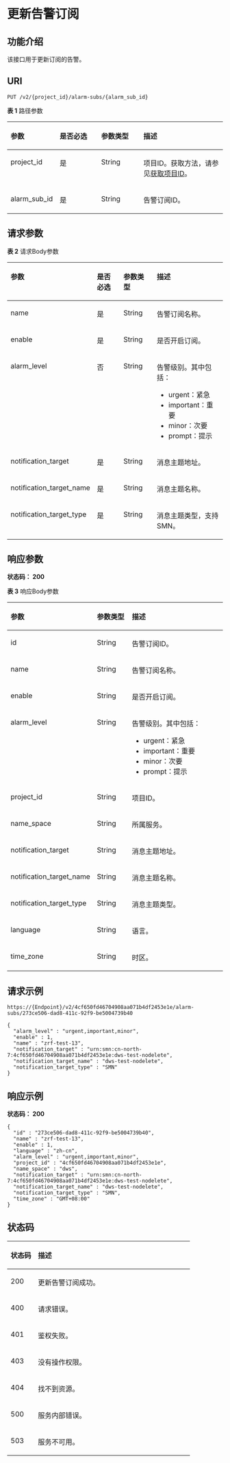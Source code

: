 # 更新告警订阅<a name="ZH-CN_TOPIC_0000001437661645"></a>

## 功能介绍<a name="section1890125015254"></a>

该接口用于更新订阅的告警。

## URI<a name="section389518506259"></a>

```
PUT /v2/{project_id}/alarm-subs/{alarm_sub_id}
```

**表 1**  路径参数

<a name="table1590313507254"></a>
<table><thead align="left"><tr id="row17899850112512"><th class="cellrowborder" valign="top" width="20%" id="mcps1.2.5.1.1"><p id="p890425014258"><a name="p890425014258"></a><a name="p890425014258"></a>参数</p>
</th>
<th class="cellrowborder" valign="top" width="20%" id="mcps1.2.5.1.2"><p id="p490620507256"><a name="p490620507256"></a><a name="p490620507256"></a>是否必选</p>
</th>
<th class="cellrowborder" valign="top" width="20%" id="mcps1.2.5.1.3"><p id="p29086503255"><a name="p29086503255"></a><a name="p29086503255"></a>参数类型</p>
</th>
<th class="cellrowborder" valign="top" width="40%" id="mcps1.2.5.1.4"><p id="p8911950112518"><a name="p8911950112518"></a><a name="p8911950112518"></a>描述</p>
</th>
</tr>
</thead>
<tbody><tr id="row1289916505255"><td class="cellrowborder" valign="top" width="20%" headers="mcps1.2.5.1.1 "><p id="p13914155042516"><a name="p13914155042516"></a><a name="p13914155042516"></a>project_id</p>
</td>
<td class="cellrowborder" valign="top" width="20%" headers="mcps1.2.5.1.2 "><p id="p291635016256"><a name="p291635016256"></a><a name="p291635016256"></a>是</p>
</td>
<td class="cellrowborder" valign="top" width="20%" headers="mcps1.2.5.1.3 "><p id="p15919135012512"><a name="p15919135012512"></a><a name="p15919135012512"></a>String</p>
</td>
<td class="cellrowborder" valign="top" width="40%" headers="mcps1.2.5.1.4 "><p id="p992115014253"><a name="p992115014253"></a><a name="p992115014253"></a>项目ID。获取方法，请参见<a href="获取项目ID.md">获取项目ID</a>。</p>
</td>
</tr>
<tr id="row199001350112515"><td class="cellrowborder" valign="top" width="20%" headers="mcps1.2.5.1.1 "><p id="p129231250102511"><a name="p129231250102511"></a><a name="p129231250102511"></a>alarm_sub_id</p>
</td>
<td class="cellrowborder" valign="top" width="20%" headers="mcps1.2.5.1.2 "><p id="p15926125014256"><a name="p15926125014256"></a><a name="p15926125014256"></a>是</p>
</td>
<td class="cellrowborder" valign="top" width="20%" headers="mcps1.2.5.1.3 "><p id="p99291250152511"><a name="p99291250152511"></a><a name="p99291250152511"></a>String</p>
</td>
<td class="cellrowborder" valign="top" width="40%" headers="mcps1.2.5.1.4 "><p id="p1593135018250"><a name="p1593135018250"></a><a name="p1593135018250"></a>告警订阅ID。</p>
</td>
</tr>
</tbody>
</table>

## 请求参数<a name="section13933550112517"></a>

**表 2**  请求Body参数

<a name="zh-cn_topic_0000001387658500_request_AlarmSubUpdateRequest"></a>
<table><thead align="left"><tr id="row10936105017255"><th class="cellrowborder" valign="top" width="20%" id="mcps1.2.5.1.1"><p id="p13942155015251"><a name="p13942155015251"></a><a name="p13942155015251"></a>参数</p>
</th>
<th class="cellrowborder" valign="top" width="20%" id="mcps1.2.5.1.2"><p id="p13945125015251"><a name="p13945125015251"></a><a name="p13945125015251"></a>是否必选</p>
</th>
<th class="cellrowborder" valign="top" width="20%" id="mcps1.2.5.1.3"><p id="p16947175052514"><a name="p16947175052514"></a><a name="p16947175052514"></a>参数类型</p>
</th>
<th class="cellrowborder" valign="top" width="40%" id="mcps1.2.5.1.4"><p id="p594925012258"><a name="p594925012258"></a><a name="p594925012258"></a>描述</p>
</th>
</tr>
</thead>
<tbody><tr id="row99371150162517"><td class="cellrowborder" valign="top" width="20%" headers="mcps1.2.5.1.1 "><p id="p2095145092512"><a name="p2095145092512"></a><a name="p2095145092512"></a>name</p>
</td>
<td class="cellrowborder" valign="top" width="20%" headers="mcps1.2.5.1.2 "><p id="p13954105032514"><a name="p13954105032514"></a><a name="p13954105032514"></a>是</p>
</td>
<td class="cellrowborder" valign="top" width="20%" headers="mcps1.2.5.1.3 "><p id="p15956145018255"><a name="p15956145018255"></a><a name="p15956145018255"></a>String</p>
</td>
<td class="cellrowborder" valign="top" width="40%" headers="mcps1.2.5.1.4 "><p id="p595818506252"><a name="p595818506252"></a><a name="p595818506252"></a>告警订阅名称。</p>
</td>
</tr>
<tr id="row493725082512"><td class="cellrowborder" valign="top" width="20%" headers="mcps1.2.5.1.1 "><p id="p189603508257"><a name="p189603508257"></a><a name="p189603508257"></a>enable</p>
</td>
<td class="cellrowborder" valign="top" width="20%" headers="mcps1.2.5.1.2 "><p id="p17963750172516"><a name="p17963750172516"></a><a name="p17963750172516"></a>是</p>
</td>
<td class="cellrowborder" valign="top" width="20%" headers="mcps1.2.5.1.3 "><p id="p1796516507251"><a name="p1796516507251"></a><a name="p1796516507251"></a>String</p>
</td>
<td class="cellrowborder" valign="top" width="40%" headers="mcps1.2.5.1.4 "><p id="p15967205016257"><a name="p15967205016257"></a><a name="p15967205016257"></a>是否开启订阅。</p>
</td>
</tr>
<tr id="row3937185062513"><td class="cellrowborder" valign="top" width="20%" headers="mcps1.2.5.1.1 "><p id="p1496910509259"><a name="p1496910509259"></a><a name="p1496910509259"></a>alarm_level</p>
</td>
<td class="cellrowborder" valign="top" width="20%" headers="mcps1.2.5.1.2 "><p id="p497195013256"><a name="p497195013256"></a><a name="p497195013256"></a>否</p>
</td>
<td class="cellrowborder" valign="top" width="20%" headers="mcps1.2.5.1.3 "><p id="p11973150112516"><a name="p11973150112516"></a><a name="p11973150112516"></a>String</p>
</td>
<td class="cellrowborder" valign="top" width="40%" headers="mcps1.2.5.1.4 "><p id="p1977175018252"><a name="p1977175018252"></a><a name="p1977175018252"></a>告警级别。其中包括：</p>
<a name="ul4656162491016"></a><a name="ul4656162491016"></a><ul id="ul4656162491016"><li>urgent：紧急</li><li>important：重要</li><li>minor：次要</li><li>prompt：提示</li></ul>
</td>
</tr>
<tr id="row193717504259"><td class="cellrowborder" valign="top" width="20%" headers="mcps1.2.5.1.1 "><p id="p19980165082515"><a name="p19980165082515"></a><a name="p19980165082515"></a>notification_target</p>
</td>
<td class="cellrowborder" valign="top" width="20%" headers="mcps1.2.5.1.2 "><p id="p798285013253"><a name="p798285013253"></a><a name="p798285013253"></a>是</p>
</td>
<td class="cellrowborder" valign="top" width="20%" headers="mcps1.2.5.1.3 "><p id="p6984175012258"><a name="p6984175012258"></a><a name="p6984175012258"></a>String</p>
</td>
<td class="cellrowborder" valign="top" width="40%" headers="mcps1.2.5.1.4 "><p id="p12986050152513"><a name="p12986050152513"></a><a name="p12986050152513"></a>消息主题地址。</p>
</td>
</tr>
<tr id="row1193835062512"><td class="cellrowborder" valign="top" width="20%" headers="mcps1.2.5.1.1 "><p id="p5989165020250"><a name="p5989165020250"></a><a name="p5989165020250"></a>notification_target_name</p>
</td>
<td class="cellrowborder" valign="top" width="20%" headers="mcps1.2.5.1.2 "><p id="p1099105018256"><a name="p1099105018256"></a><a name="p1099105018256"></a>是</p>
</td>
<td class="cellrowborder" valign="top" width="20%" headers="mcps1.2.5.1.3 "><p id="p1799313508254"><a name="p1799313508254"></a><a name="p1799313508254"></a>String</p>
</td>
<td class="cellrowborder" valign="top" width="40%" headers="mcps1.2.5.1.4 "><p id="p189951350162513"><a name="p189951350162513"></a><a name="p189951350162513"></a>消息主题名称。</p>
</td>
</tr>
<tr id="row1793885015256"><td class="cellrowborder" valign="top" width="20%" headers="mcps1.2.5.1.1 "><p id="p1999835012518"><a name="p1999835012518"></a><a name="p1999835012518"></a>notification_target_type</p>
</td>
<td class="cellrowborder" valign="top" width="20%" headers="mcps1.2.5.1.2 "><p id="p130195113258"><a name="p130195113258"></a><a name="p130195113258"></a>是</p>
</td>
<td class="cellrowborder" valign="top" width="20%" headers="mcps1.2.5.1.3 "><p id="p17311518252"><a name="p17311518252"></a><a name="p17311518252"></a>String</p>
</td>
<td class="cellrowborder" valign="top" width="40%" headers="mcps1.2.5.1.4 "><p id="p551751112520"><a name="p551751112520"></a><a name="p551751112520"></a>消息主题类型，支持SMN。</p>
</td>
</tr>
</tbody>
</table>

## 响应参数<a name="section148251122518"></a>

**状态码： 200**

**表 3**  响应Body参数

<a name="zh-cn_topic_0000001387658500_response_AlarmSubscriptionResponse"></a>
<table><thead align="left"><tr id="row18138512258"><th class="cellrowborder" valign="top" width="20%" id="mcps1.2.4.1.1"><p id="p6201351182516"><a name="p6201351182516"></a><a name="p6201351182516"></a>参数</p>
</th>
<th class="cellrowborder" valign="top" width="20%" id="mcps1.2.4.1.2"><p id="p1722135110256"><a name="p1722135110256"></a><a name="p1722135110256"></a>参数类型</p>
</th>
<th class="cellrowborder" valign="top" width="60%" id="mcps1.2.4.1.3"><p id="p172414512251"><a name="p172414512251"></a><a name="p172414512251"></a>描述</p>
</th>
</tr>
</thead>
<tbody><tr id="row1214125116252"><td class="cellrowborder" valign="top" width="20%" headers="mcps1.2.4.1.1 "><p id="p16265515255"><a name="p16265515255"></a><a name="p16265515255"></a>id</p>
</td>
<td class="cellrowborder" valign="top" width="20%" headers="mcps1.2.4.1.2 "><p id="p172825192510"><a name="p172825192510"></a><a name="p172825192510"></a>String</p>
</td>
<td class="cellrowborder" valign="top" width="60%" headers="mcps1.2.4.1.3 "><p id="p33145142516"><a name="p33145142516"></a><a name="p33145142516"></a>告警订阅ID。</p>
</td>
</tr>
<tr id="row171418519257"><td class="cellrowborder" valign="top" width="20%" headers="mcps1.2.4.1.1 "><p id="p73395117253"><a name="p73395117253"></a><a name="p73395117253"></a>name</p>
</td>
<td class="cellrowborder" valign="top" width="20%" headers="mcps1.2.4.1.2 "><p id="p4360518252"><a name="p4360518252"></a><a name="p4360518252"></a>String</p>
</td>
<td class="cellrowborder" valign="top" width="60%" headers="mcps1.2.4.1.3 "><p id="p038751122513"><a name="p038751122513"></a><a name="p038751122513"></a>告警订阅名称。</p>
</td>
</tr>
<tr id="row1514551182520"><td class="cellrowborder" valign="top" width="20%" headers="mcps1.2.4.1.1 "><p id="p194016514251"><a name="p194016514251"></a><a name="p194016514251"></a>enable</p>
</td>
<td class="cellrowborder" valign="top" width="20%" headers="mcps1.2.4.1.2 "><p id="p174214515251"><a name="p174214515251"></a><a name="p174214515251"></a>String</p>
</td>
<td class="cellrowborder" valign="top" width="60%" headers="mcps1.2.4.1.3 "><p id="p1245651142518"><a name="p1245651142518"></a><a name="p1245651142518"></a>是否开启订阅。</p>
</td>
</tr>
<tr id="row1314125122519"><td class="cellrowborder" valign="top" width="20%" headers="mcps1.2.4.1.1 "><p id="p8473518259"><a name="p8473518259"></a><a name="p8473518259"></a>alarm_level</p>
</td>
<td class="cellrowborder" valign="top" width="20%" headers="mcps1.2.4.1.2 "><p id="p851551172510"><a name="p851551172510"></a><a name="p851551172510"></a>String</p>
</td>
<td class="cellrowborder" valign="top" width="60%" headers="mcps1.2.4.1.3 "><p id="p9532051192512"><a name="p9532051192512"></a><a name="p9532051192512"></a>告警级别。其中包括：</p>
<a name="ul27971640191913"></a><a name="ul27971640191913"></a><ul id="ul27971640191913"><li>urgent：紧急</li><li>important：重要</li><li>minor：次要</li><li>prompt：提示</li></ul>
</td>
</tr>
<tr id="row9151851152517"><td class="cellrowborder" valign="top" width="20%" headers="mcps1.2.4.1.1 "><p id="p1255451172515"><a name="p1255451172515"></a><a name="p1255451172515"></a>project_id</p>
</td>
<td class="cellrowborder" valign="top" width="20%" headers="mcps1.2.4.1.2 "><p id="p35725117259"><a name="p35725117259"></a><a name="p35725117259"></a>String</p>
</td>
<td class="cellrowborder" valign="top" width="60%" headers="mcps1.2.4.1.3 "><p id="p205935122519"><a name="p205935122519"></a><a name="p205935122519"></a>项目ID。</p>
</td>
</tr>
<tr id="row3153511252"><td class="cellrowborder" valign="top" width="20%" headers="mcps1.2.4.1.1 "><p id="p18617518256"><a name="p18617518256"></a><a name="p18617518256"></a>name_space</p>
</td>
<td class="cellrowborder" valign="top" width="20%" headers="mcps1.2.4.1.2 "><p id="p2641451192512"><a name="p2641451192512"></a><a name="p2641451192512"></a>String</p>
</td>
<td class="cellrowborder" valign="top" width="60%" headers="mcps1.2.4.1.3 "><p id="p25922039372"><a name="p25922039372"></a><a name="p25922039372"></a>所属服务。</p>
</td>
</tr>
<tr id="row115115115251"><td class="cellrowborder" valign="top" width="20%" headers="mcps1.2.4.1.1 "><p id="p2696513252"><a name="p2696513252"></a><a name="p2696513252"></a>notification_target</p>
</td>
<td class="cellrowborder" valign="top" width="20%" headers="mcps1.2.4.1.2 "><p id="p8715519256"><a name="p8715519256"></a><a name="p8715519256"></a>String</p>
</td>
<td class="cellrowborder" valign="top" width="60%" headers="mcps1.2.4.1.3 "><p id="p17315102517"><a name="p17315102517"></a><a name="p17315102517"></a>消息主题地址。</p>
</td>
</tr>
<tr id="row16151351152513"><td class="cellrowborder" valign="top" width="20%" headers="mcps1.2.4.1.1 "><p id="p375851182517"><a name="p375851182517"></a><a name="p375851182517"></a>notification_target_name</p>
</td>
<td class="cellrowborder" valign="top" width="20%" headers="mcps1.2.4.1.2 "><p id="p178951172518"><a name="p178951172518"></a><a name="p178951172518"></a>String</p>
</td>
<td class="cellrowborder" valign="top" width="60%" headers="mcps1.2.4.1.3 "><p id="p6801551122519"><a name="p6801551122519"></a><a name="p6801551122519"></a>消息主题名称。</p>
</td>
</tr>
<tr id="row415451162516"><td class="cellrowborder" valign="top" width="20%" headers="mcps1.2.4.1.1 "><p id="p682145110257"><a name="p682145110257"></a><a name="p682145110257"></a>notification_target_type</p>
</td>
<td class="cellrowborder" valign="top" width="20%" headers="mcps1.2.4.1.2 "><p id="p984115110259"><a name="p984115110259"></a><a name="p984115110259"></a>String</p>
</td>
<td class="cellrowborder" valign="top" width="60%" headers="mcps1.2.4.1.3 "><p id="p28605116254"><a name="p28605116254"></a><a name="p28605116254"></a>消息主题类型。</p>
</td>
</tr>
<tr id="row31525152519"><td class="cellrowborder" valign="top" width="20%" headers="mcps1.2.4.1.1 "><p id="p3886516254"><a name="p3886516254"></a><a name="p3886516254"></a>language</p>
</td>
<td class="cellrowborder" valign="top" width="20%" headers="mcps1.2.4.1.2 "><p id="p39010511255"><a name="p39010511255"></a><a name="p39010511255"></a>String</p>
</td>
<td class="cellrowborder" valign="top" width="60%" headers="mcps1.2.4.1.3 "><p id="p13947512254"><a name="p13947512254"></a><a name="p13947512254"></a>语言。</p>
</td>
</tr>
<tr id="row191619511253"><td class="cellrowborder" valign="top" width="20%" headers="mcps1.2.4.1.1 "><p id="p1496175113254"><a name="p1496175113254"></a><a name="p1496175113254"></a>time_zone</p>
</td>
<td class="cellrowborder" valign="top" width="20%" headers="mcps1.2.4.1.2 "><p id="p199175102512"><a name="p199175102512"></a><a name="p199175102512"></a>String</p>
</td>
<td class="cellrowborder" valign="top" width="60%" headers="mcps1.2.4.1.3 "><p id="p3101551182514"><a name="p3101551182514"></a><a name="p3101551182514"></a>时区。</p>
</td>
</tr>
</tbody>
</table>

## 请求示例<a name="section1210395142512"></a>

```
https://{Endpoint}/v2/4cf650fd46704908aa071b4df2453e1e/alarm-subs/273ce506-dad8-411c-92f9-be5004739b40

{
  "alarm_level" : "urgent,important,minor",
  "enable" : 1,
  "name" : "zrf-test-13",
  "notification_target" : "urn:smn:cn-north-7:4cf650fd46704908aa071b4df2453e1e:dws-test-nodelete",
  "notification_target_name" : "dws-test-nodelete",
  "notification_target_type" : "SMN"
}
```

## 响应示例<a name="section13128155110257"></a>

**状态码： 200**

```
{
  "id" : "273ce506-dad8-411c-92f9-be5004739b40",
  "name" : "zrf-test-13",
  "enable" : 1,
  "language" : "zh-cn",
  "alarm_level" : "urgent,important,minor",
  "project_id" : "4cf650fd46704908aa071b4df2453e1e",
  "name_space" : "dws",
  "notification_target" : "urn:smn:cn-north-7:4cf650fd46704908aa071b4df2453e1e:dws-test-nodelete",
  "notification_target_name" : "dws-test-nodelete",
  "notification_target_type" : "SMN",
  "time_zone" : "GMT+08:00"
}
```

## 状态码<a name="section1115916519254"></a>

<a name="zh-cn_topic_0000001387658500_status_code"></a>
<table><thead align="left"><tr id="row1116275132513"><th class="cellrowborder" valign="top" width="15%" id="mcps1.1.3.1.1"><p id="p1416475152514"><a name="p1416475152514"></a><a name="p1416475152514"></a>状态码</p>
</th>
<th class="cellrowborder" valign="top" width="85%" id="mcps1.1.3.1.2"><p id="p9167195152519"><a name="p9167195152519"></a><a name="p9167195152519"></a>描述</p>
</th>
</tr>
</thead>
<tbody><tr id="row13162145152510"><td class="cellrowborder" valign="top" width="15%" headers="mcps1.1.3.1.1 "><p id="p1168155192511"><a name="p1168155192511"></a><a name="p1168155192511"></a>200</p>
</td>
<td class="cellrowborder" valign="top" width="85%" headers="mcps1.1.3.1.2 "><p id="p4170651172513"><a name="p4170651172513"></a><a name="p4170651172513"></a>更新告警订阅成功。</p>
</td>
</tr>
<tr id="row1692516461379"><td class="cellrowborder" valign="top" width="15%" headers="mcps1.1.3.1.1 "><p id="p892594615716"><a name="p892594615716"></a><a name="p892594615716"></a>400</p>
</td>
<td class="cellrowborder" valign="top" width="85%" headers="mcps1.1.3.1.2 "><p id="p20925146279"><a name="p20925146279"></a><a name="p20925146279"></a>请求错误。</p>
</td>
</tr>
<tr id="row149191523161417"><td class="cellrowborder" valign="top" width="15%" headers="mcps1.1.3.1.1 "><p id="p1919202381412"><a name="p1919202381412"></a><a name="p1919202381412"></a>401</p>
</td>
<td class="cellrowborder" valign="top" width="85%" headers="mcps1.1.3.1.2 "><p id="p09191423191417"><a name="p09191423191417"></a><a name="p09191423191417"></a>鉴权失败。</p>
</td>
</tr>
<tr id="row2094752661411"><td class="cellrowborder" valign="top" width="15%" headers="mcps1.1.3.1.1 "><p id="p294742611417"><a name="p294742611417"></a><a name="p294742611417"></a>403</p>
</td>
<td class="cellrowborder" valign="top" width="85%" headers="mcps1.1.3.1.2 "><p id="p15947182620140"><a name="p15947182620140"></a><a name="p15947182620140"></a>没有操作权限。</p>
</td>
</tr>
<tr id="row32171954976"><td class="cellrowborder" valign="top" width="15%" headers="mcps1.1.3.1.1 "><p id="p1421712549717"><a name="p1421712549717"></a><a name="p1421712549717"></a>404</p>
</td>
<td class="cellrowborder" valign="top" width="85%" headers="mcps1.1.3.1.2 "><p id="p92171954971"><a name="p92171954971"></a><a name="p92171954971"></a>找不到资源。</p>
</td>
</tr>
<tr id="row934142111415"><td class="cellrowborder" valign="top" width="15%" headers="mcps1.1.3.1.1 "><p id="p1134142141418"><a name="p1134142141418"></a><a name="p1134142141418"></a>500</p>
</td>
<td class="cellrowborder" valign="top" width="85%" headers="mcps1.1.3.1.2 "><p id="p53411121141411"><a name="p53411121141411"></a><a name="p53411121141411"></a>服务内部错误。</p>
</td>
</tr>
<tr id="row29140491273"><td class="cellrowborder" valign="top" width="15%" headers="mcps1.1.3.1.1 "><p id="p1691454917711"><a name="p1691454917711"></a><a name="p1691454917711"></a>503</p>
</td>
<td class="cellrowborder" valign="top" width="85%" headers="mcps1.1.3.1.2 "><p id="p17915174910719"><a name="p17915174910719"></a><a name="p17915174910719"></a>服务不可用。</p>
</td>
</tr>
</tbody>
</table>

